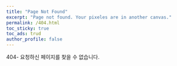 ```yaml
---
title: "Page Not Found"
excerpt: "Page not found. Your pixeles are in another canvas."
permalink: /404.html
toc_sticky: true
toc_ads: trud
author_profile: false
---
```


404- 요청하신 페이지를 찾을 수 없습니다.

<script>
  var GOOG_FIXURL_LANG = 'en';
  var GOOG_FIXURL_SITE = '{{ site.url }}'
</script>
<script>
<script src="https://linkhelp.clients.google.com/thproxy/lh/wm/fixurl.js">  
</script> 
